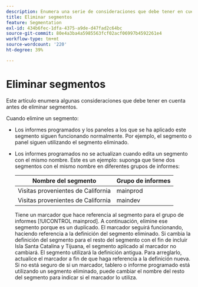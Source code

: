 ```yaml
---
description: Enumera una serie de consideraciones que debe tener en cuenta antes de eliminar segmentos.
title: Eliminar segmentos
feature: Segmentation
exl-id: 434b6fec-1dfa-4375-a9de-d47fad2c64bc
source-git-commit: 80e4a3ba4a5985563fcf02acf06997b4592261e4
workflow-type: tm+mt
source-wordcount: '220'
ht-degree: 39%

---
```


# Eliminar segmentos

Este artículo enumera algunas consideraciones que debe tener en cuenta antes de eliminar segmentos.

Cuando elimine un segmento:

* Los informes programados y los paneles a los que se ha aplicado este segmento siguen funcionando normalmente. Por ejemplo, el segmento o panel siguen utilizando el segmento eliminado.
* Los informes programados no se actualizan cuando edita un segmento con el mismo nombre. Este es un ejemplo: suponga que tiene dos segmentos con el mismo nombre en diferentes grupos de informes:

  | Nombre del segmento | Grupo de informes |
  |---|---|
  | Visitas provenientes de California | mainprod |
  | Visitas provenientes de California | maindev |

  Tiene un marcador que hace referencia al segmento para el grupo de informes [!UICONTROL mainprod]. A continuación, elimine ese segmento porque es un duplicado. El marcador seguirá funcionando, haciendo referencia a la definición del segmento eliminado. Si cambia la definición del segmento para el resto del segmento con el fin de incluir Isla Santa Catalina y Tijuana, el segmento aplicado al marcador no cambiará. El segmento utilizará la definición antigua. Para arreglarlo, actualice el marcador a fin de que haga referencia a la definición nueva. Si no está seguro de si un marcador, tablero o informe programado está utilizando un segmento eliminado, puede cambiar el nombre del resto del segmento para indicar si el marcador lo utiliza.
